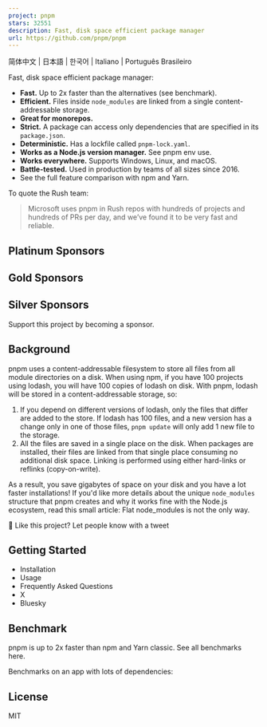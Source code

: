 ```yaml
---
project: pnpm
stars: 32551
description: Fast, disk space efficient package manager
url: https://github.com/pnpm/pnpm
---
```


简体中文 | 日本語 | 한국어 | Italiano | Português Brasileiro

Fast, disk space efficient package manager:

-   **Fast.** Up to 2x faster than the alternatives (see benchmark).
-   **Efficient.** Files inside `node_modules` are linked from a single content-addressable storage.
-   **Great for monorepos.**
-   **Strict.** A package can access only dependencies that are specified in its `package.json`.
-   **Deterministic.** Has a lockfile called `pnpm-lock.yaml`.
-   **Works as a Node.js version manager.** See pnpm env use.
-   **Works everywhere.** Supports Windows, Linux, and macOS.
-   **Battle-tested.** Used in production by teams of all sizes since 2016.
-   See the full feature comparison with npm and Yarn.

To quote the Rush team:

> Microsoft uses pnpm in Rush repos with hundreds of projects and hundreds of PRs per day, and we’ve found it to be very fast and reliable.

Platinum Sponsors
-----------------

Gold Sponsors
-------------

Silver Sponsors
---------------

Support this project by becoming a sponsor.

Background
----------

pnpm uses a content-addressable filesystem to store all files from all module directories on a disk. When using npm, if you have 100 projects using lodash, you will have 100 copies of lodash on disk. With pnpm, lodash will be stored in a content-addressable storage, so:

1.  If you depend on different versions of lodash, only the files that differ are added to the store. If lodash has 100 files, and a new version has a change only in one of those files, `pnpm update` will only add 1 new file to the storage.
2.  All the files are saved in a single place on the disk. When packages are installed, their files are linked from that single place consuming no additional disk space. Linking is performed using either hard-links or reflinks (copy-on-write).

As a result, you save gigabytes of space on your disk and you have a lot faster installations! If you'd like more details about the unique `node_modules` structure that pnpm creates and why it works fine with the Node.js ecosystem, read this small article: Flat node\_modules is not the only way.

💖 Like this project? Let people know with a tweet

Getting Started
---------------

-   Installation
-   Usage
-   Frequently Asked Questions
-   X
-   Bluesky

Benchmark
---------

pnpm is up to 2x faster than npm and Yarn classic. See all benchmarks here.

Benchmarks on an app with lots of dependencies:

License
-------

MIT
